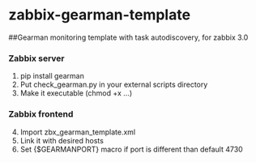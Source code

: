 # zabbix-gearman-template
##Gearman monitoring template with task autodiscovery, for zabbix 3.0

### Zabbix server
1. pip install gearman
2. Put check_gearman.py in your external scripts directory
3. Make it executable (chmod +x ...)

### Zabbix frontend
4. Import zbx_gearman_template.xml
5. Link it with desired hosts
6. Set {$GEARMANPORT} macro if port is different than default 4730
